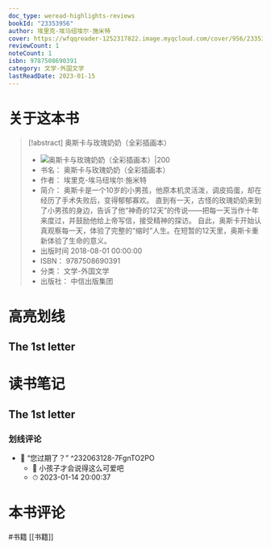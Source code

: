 ```yaml
---
doc_type: weread-highlights-reviews
bookId: "23353956"
author: 埃里克-埃马纽埃尔·施米特
cover: https://wfqqreader-1252317822.image.myqcloud.com/cover/956/23353956/t7_23353956.jpg
reviewCount: 1
noteCount: 1
isbn: 9787508690391
category: 文学-外国文学
lastReadDate: 2023-01-15
---
```

# 关于这本书
> [!abstract] 奥斯卡与玫瑰奶奶（全彩插画本）
> - ![ 奥斯卡与玫瑰奶奶（全彩插画本）|200](https://wfqqreader-1252317822.image.myqcloud.com/cover/956/23353956/t7_23353956.jpg)
> - 书名： 奥斯卡与玫瑰奶奶（全彩插画本）
> - 作者： 埃里克-埃马纽埃尔·施米特
> - 简介： 奥斯卡是一个10岁的小男孩，他原本机灵活泼，调皮捣蛋，却在经历了手术失败后，变得郁郁寡欢。 直到有一天，古怪的玫瑰奶奶来到了小男孩的身边，告诉了他“神奇的12天”的传说——把每一天当作十年来度过，并鼓励他给上帝写信，接受精神的探访。 自此，奥斯卡开始认真观察每一天，体验了完整的“缩时”人生。在短暂的12天里，奥斯卡重新体验了生命的意义。
> - 出版时间 2018-08-01 00:00:00
> - ISBN： 9787508690391
> - 分类： 文学-外国文学
> - 出版社： 中信出版集团

# 高亮划线

## The 1st letter

 
# 读书笔记

## The 1st letter

### 划线评论
- 📌 “您过期了？”  ^232063128-7FgnTO2PO
    - 💭 小孩子才会说得这么可爱吧
    - ⏱ 2023-01-14 20:00:37
   
# 本书评论
#书籍  [[书籍]] 
